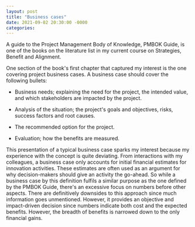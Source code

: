 ```yaml
---
layout: post
title: "Business cases"
date: 2021-09-02 20:30:00 -0000
categories:
---
```

A guide to the Project Management Body of Knowledge, PMBOK Guide, is one of the books on the literature list in my current course on Strategies, Benefit and Alignment. 

One section of the book's first chapter that captured my interest is the one covering project business cases. A business case should cover the following bullets:

- Business needs; explaining the need for the project, the intended value, and which stakeholders are impacted by the project. 

- Analysis of the situation; the project's goals and objectives, risks, success factors and root causes. 

- The recommended option for the project. 

- Evaluation; how the benefits are measured.

This presentation of a typical business case sparks my interest because my experience with the concept is quite deviating. From interactions with my colleagues, a business case only accounts for initial financial estimates for innovation activities. These estimates are often used as an argument for why decision-makers should give an activity the go-ahead. So while a business case by this definition fulfils a similar purpose as the one defined by the PMBOK Guide, there's an excessive focus on numbers before other aspects. There are definitively downsides to this approach since much information goes unmentioned. However, it provides an objective and impact-driven decision since numbers indicate both cost and the expected benefits. However, the breadth of benefits is narrowed down to the only financial gains.
